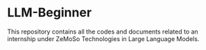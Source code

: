 # LLM-Beginner
This repository contains all the codes and documents related to an internship under ZeMoSo Technologies in Large Language Models.

